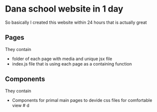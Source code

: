# Dana school website in 1 day
So basically I created this website within 24 hours that is actually great


## Pages
They contain
- folder of each page with media and unique jsx file
- index.js file that is using each page as a containing function

## Components
They contain
- Components for primal main pages to devide css files for comfortable view
#   d  
 